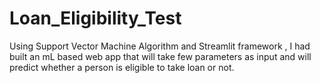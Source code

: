 # Loan_Eligibility_Test
Using Support Vector Machine Algorithm and Streamlit framework , I had built an mL based web app that will take few parameters as input and will predict whether a person is eligible to take loan or not.
